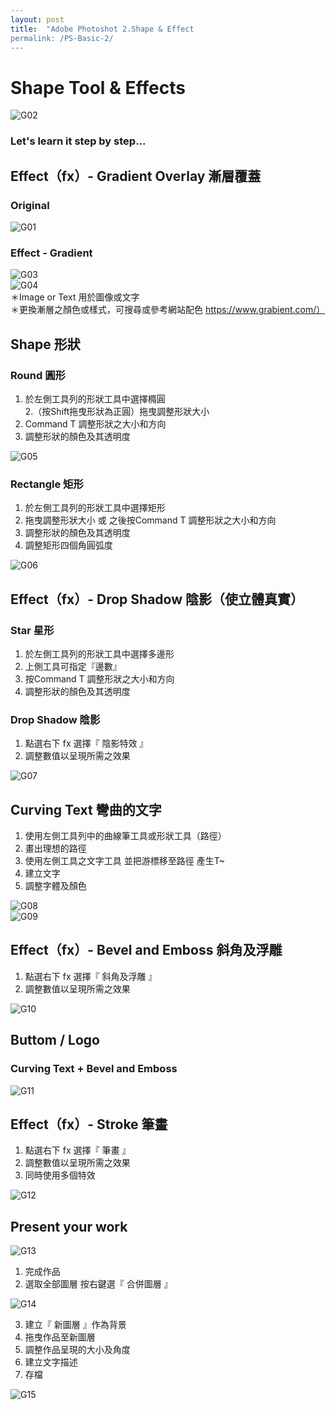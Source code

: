 ```yaml
---
layout: post
title:  "Adobe Photoshot 2.Shape & Effect
permalink: /PS-Basic-2/
---
```


# Shape Tool & Effects  


![G02](/assets/ColoringShapes-20200218.jpg)  

### Let's learn it step by step...  

## Effect（fx）- Gradient Overlay 漸層覆蓋  
### Original  
![G01](/assets/Original-allstar.jpg)  
### Effect - Gradient  
![G03](/assets/Effect-Gradient.jpg)  
![G04](/assets/Effect-Gradient01.jpg)  
＊Image or Text 用於圖像或文字  
＊更換漸層之顏色或樣式，可搜尋或參考網站配色 https://www.grabient.com/）  
  
## Shape 形狀  
### Round 圓形  
1. 於左側工具列的形狀工具中選擇橢圓  
2.（按Shift拖曳形狀為正圓）拖曳調整形狀大小  
3. Command T 調整形狀之大小和方向  
4. 調整形狀的顏色及其透明度  

![G05](/assets/Shapes-1.jpg)  

### Rectangle 矩形  
1. 於左側工具列的形狀工具中選擇矩形  
2. 拖曳調整形狀大小 或 之後按Command T 調整形狀之大小和方向  
3. 調整形狀的顏色及其透明度  
4. 調整矩形四個角圓弧度  

![G06](/assets/Shapes-2.jpg)  
 
## Effect（fx）- Drop Shadow 陰影（使立體真實） 
### Star 星形
1. 於左側工具列的形狀工具中選擇多邊形  
2. 上側工具可指定『邊數』  
3. 按Command T 調整形狀之大小和方向  
4. 調整形狀的顏色及其透明度  

### Drop Shadow 陰影  
1. 點選右下 fx 選擇『 陰影特效 』  
2. 調整數值以呈現所需之效果  

![G07](/assets/Effect-Shadow.jpg)  

## Curving Text 彎曲的文字  
1. 使用左側工具列中的曲線筆工具或形狀工具（路徑）  
2. 畫出理想的路徑  
3. 使用左側工具之文字工具 並把游標移至路徑 產生T~  
4. 建立文字  
5. 調整字體及顏色  

![G08](/assets/Curvingtext.jpg)  
![G09](/assets/Curvingtext01.jpg)  

## Effect（fx）- Bevel and Emboss 斜角及浮雕  
1. 點選右下 fx 選擇『 斜角及浮雕 』  
2. 調整數值以呈現所需之效果  

![G10](/assets/Effect-BevelandEmboss.jpg)  

## Buttom / Logo  
### Curving Text + Bevel and Emboss  

![G11](/assets/Effect-BevelandEmboss01.jpg)  

 
## Effect（fx）- Stroke 筆畫  
1. 點選右下 fx 選擇『 筆畫 』  
2. 調整數值以呈現所需之效果  
3. 同時使用多個特效  

![G12](/assets/Effect-Stroke.jpg)  

## Present your work  

![G13](/assets/POSTCARD-20200218.jpg)  

1. 完成作品  
2. 選取全部圖層 按右鍵選『 合併圖層 』  

![G14](/assets/合併圖層.jpg)  

3. 建立『 新圖層 』作為背景  
4. 拖曳作品至新圖層  
5. 調整作品呈現的大小及角度  
6. 建立文字描述  
7. 存檔  

![G15](/assets/Presentyourwork.jpg)  






